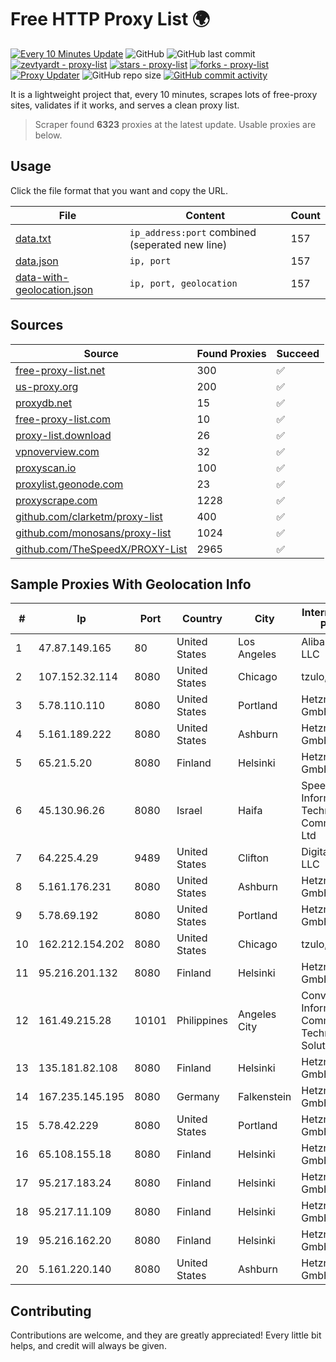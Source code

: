 
# Free HTTP Proxy List 🌍

[![Every 10 Minutes Update](https://github.com/mertguvencli/http-proxy-list/actions/workflows/main.yml/badge.svg?branch=main)](https://github.com/mertguvencli/http-proxy-list/actions/workflows/main.yml)
![GitHub](https://img.shields.io/github/license/mertguvencli/http-proxy-list)
![GitHub last commit](https://img.shields.io/github/last-commit/mertguvencli/http-proxy-list)
[![zevtyardt - proxy-list](https://img.shields.io/static/v1?label=zevtyardt&message=proxy-list&color=blue&logo=github)](https://github.com/zevtyardt/proxy-list "Go to GitHub repo")
[![stars - proxy-list](https://img.shields.io/github/stars/zevtyardt/proxy-list?style=social)](https://github.com/zevtyardt/proxy-list)
[![forks - proxy-list](https://img.shields.io/github/forks/zevtyardt/proxy-list?style=social)](https://github.com/zevtyardt/proxy-list)
[![Proxy Updater](https://github.com/zevtyardt/proxy-list/workflows/Proxy%20Updater/badge.svg)](https://github.com/zevtyardt/proxy-list/actions?query=workflow:"Proxy+Updater")
![GitHub repo size](https://img.shields.io/github/repo-size/zevtyardt/proxy-list)
[![GitHub commit activity](https://img.shields.io/github/commit-activity/m/zevtyardt/proxy-list?logo=commits)](https://github.com/zevtyardt/proxy-list/commits/main)

It is a lightweight project that, every 10 minutes, scrapes lots of free-proxy sites, validates if it works, and serves a clean proxy list.

> Scraper found **6323** proxies at the latest update. Usable proxies are below.

## Usage

Click the file format that you want and copy the URL.

|File|Content|Count|
|----|-------|-----|
|[data.txt](https://raw.githubusercontent.com/mertguvencli/http-proxy-list/main/proxy-list/data.txt)|`ip_address:port` combined (seperated new line)|157|
|[data.json](https://raw.githubusercontent.com/mertguvencli/http-proxy-list/main/proxy-list/data.json)|`ip, port`|157|
|[data-with-geolocation.json](https://raw.githubusercontent.com/mertguvencli/http-proxy-list/main/proxy-list/data-with-geolocation.json)|`ip, port, geolocation`|157|

## Sources

|Source|Found Proxies|Succeed|
|------|-------------|-------|
|[free-proxy-list.net](https://free-proxy-list.net)|300|✅|
|[us-proxy.org](https://www.us-proxy.org)|200|✅|
|[proxydb.net](http://proxydb.net)|15|✅|
|[free-proxy-list.com](https://free-proxy-list.com/?page=&port=&type%5B%5D=http&type%5B%5D=https&up_time=0&search=Search)|10|✅|
|[proxy-list.download](https://www.proxy-list.download/HTTP)|26|✅|
|[vpnoverview.com](https://vpnoverview.com/privacy/anonymous-browsing/free-proxy-servers)|32|✅|
|[proxyscan.io](https://www.proxyscan.io)|100|✅|
|[proxylist.geonode.com](https://proxylist.geonode.com/api/proxy-list?limit=300&page=1&sort_by=lastChecked&sort_type=desc&protocols=http,https)|23|✅|
|[proxyscrape.com](https://api.proxyscrape.com/v2/?request=displayproxies&protocol=http&timeout=10000&country=all&ssl=all&anonymity=all)|1228|✅|
|[github.com/clarketm/proxy-list](https://raw.githubusercontent.com/clarketm/proxy-list/master/proxy-list-raw.txt)|400|✅|
|[github.com/monosans/proxy-list](https://raw.githubusercontent.com/monosans/proxy-list/main/proxies/http.txt)|1024|✅|
|[github.com/TheSpeedX/PROXY-List](https://raw.githubusercontent.com/TheSpeedX/PROXY-List/master/http.txt)|2965|✅|


## Sample Proxies With Geolocation Info

|#|Ip|Port|Country|City|Internet Service Provider|
|-|--|----|-------|----|-------------------------|
|1|47.87.149.165|80|United States|Los Angeles|Alibaba.com LLC|
|2|107.152.32.114|8080|United States|Chicago|tzulo, inc.|
|3|5.78.110.110|8080|United States|Portland|Hetzner Online GmbH|
|4|5.161.189.222|8080|United States|Ashburn|Hetzner Online GmbH|
|5|65.21.5.20|8080|Finland|Helsinki|Hetzner Online GmbH|
|6|45.130.96.26|8080|Israel|Haifa|SpeedClick for Information Technology and Communication Ltd|
|7|64.225.4.29|9489|United States|Clifton|DigitalOcean, LLC|
|8|5.161.176.231|8080|United States|Ashburn|Hetzner Online GmbH|
|9|5.78.69.192|8080|United States|Portland|Hetzner Online GmbH|
|10|162.212.154.202|8080|United States|Chicago|tzulo, inc.|
|11|95.216.201.132|8080|Finland|Helsinki|Hetzner Online GmbH|
|12|161.49.215.28|10101|Philippines|Angeles City|Converge Information and Communications Technology Solutions|
|13|135.181.82.108|8080|Finland|Helsinki|Hetzner Online GmbH|
|14|167.235.145.195|8080|Germany|Falkenstein|Hetzner Online GmbH|
|15|5.78.42.229|8080|United States|Portland|Hetzner Online GmbH|
|16|65.108.155.18|8080|Finland|Helsinki|Hetzner Online GmbH|
|17|95.217.183.24|8080|Finland|Helsinki|Hetzner Online GmbH|
|18|95.217.11.109|8080|Finland|Helsinki|Hetzner Online GmbH|
|19|95.216.162.20|8080|Finland|Helsinki|Hetzner Online GmbH|
|20|5.161.220.140|8080|United States|Ashburn|Hetzner Online GmbH|



## Contributing

Contributions are welcome, and they are greatly appreciated! Every
little bit helps, and credit will always be given.

